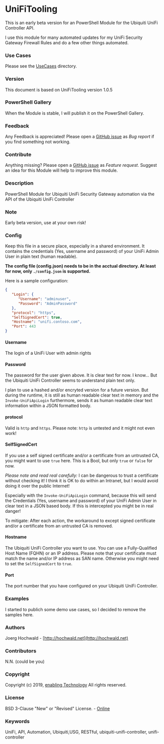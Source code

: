 # UniFiTooling

This is an early beta version for an PowerShell Module for the Ubiquiti UniFi Controller API.

I use this module for many automated updates for my UniFi Security Gateway Firewall Rules and do a few other things automated.

### Use Cases

Please see the [UseCases](UseCases) directory.

### Version

This document is based on UniFiTooling version 1.0.5

### PowerShell Gallery

When the Module is stable, I will publish it on the PowerShell Gallery.

### Feedback

Any Feedback is appreciated! Please open a [GitHub issue](https://github.com/jhochwald/PowerShell-collection/issues/new/choose) as *Bug report* if you find something not working.

### Contribute

Anything missing? Please open a [GitHub issue](https://github.com/jhochwald/PowerShell-collection/issues/new/choose) as *Feature request*. Suggest an idea for this Module will help to improve this module.

### Description

PowerShell Module for Ubiquiti UniFi Security Gateway automation via the API of the Ubiquiti UniFi Controller

### Note

Early beta version, use at your own risk!

### Config

Keep this file in a secure place, especially in a shared environment. It contains the credentials (Yes, username and password) of your UniFi Admin User in plain text (human readable).



**The config file (config.json) needs to be in the acctual directory. At least for now, only `./config.json` is supported.**



Here is a sample configuration:

```json
{
   "Login": {
      "Username": "adminuser",
      "Password": "AdminPassword"
   },
   "protocol": "https",
   "SelfSignedCert": true,
   "Hostname": "unifi.contoso.com",
   "Port": 443
}
```

#### Username

The login of a UniFi User with admin rights

#### Password

The password for the user given above. It is clear text for now. I know... But the Ubiquiti UniFi Controller seems to understand plain text only.

I plan to use a hashed and/or encryted version for a future version. But during the runtime, it is still as human readable clear text in memory and the `Invoke-UniFiApiLogin` furthermore, sends it as human readable clear text information within a JSON formatted body.

#### protocol

Valid is `http` and `https`. Please note: `http` is untested and it might not even work!

#### SelfSignedCert

If you use a self signed certificate and/or a certificate from an untrusted CA, you might want to use `true` here.
This is a Bool, but only `true` or `false` for now.

*Please note and read real carefully:*
I can be dangerous to trust a certificate without checking it! I think it is OK to do within an Intranet, but I would avoid doing it over the public Internet!

Especially with the `Invoke-UniFiApiLogin` command, because this will send the Credentials (Yes, username and password) of your UniFi Admin User in clear text in a JSON based body. If this is intercepted you might be in real danger!

To mitigate: After each action, the workaround to except signed certificate and/or a certificate from an untrusted CA is removed.

#### Hostname

The Ubiquiti UniFi Controller you want to use. You can use a Fully-Qualified Host Name (FQHN) or an IP address. Please note that your certificate must match the name and/or IP address as SAN name. Otherwise you might need to set the `SelfSignedCert` to `true`.

#### Port

The port number that you have configured on your Ubiquiti UniFi Controller.

### Examples

I started to publich some demo use cases, so I decided to remove the samples here.

### Authors

Joerg Hochwald - [http://hochwald.net](http://hochwald.net)

### Contributors

N.N. (could be you)

### Copyright

Copyright (c) 2019, [enabling Technology](http://www.enatec.io)
All rights reserved.

### License

BSD 3-Clause "New" or "Revised" License. - [Online](https://github.com/jhochwald/PowerShell-collection/blob/master/LICENSE)

### Keywords

UniFi, API, Automation, Ubiquiti,USG, RESTful, ubiquiti-unifi-controller, unifi-controller
